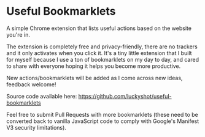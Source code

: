 # Useful Bookmarklets

A simple Chrome extension that lists useful actions based on the website you're in.

The extension is completely free and privacy-friendly, there are no trackers and it only activates when you click it. It's a tiny little extension that I built for myself because I use a ton of bookmarklets on my day to day, and cared to share with everyone hoping it helps you become more productive.

New actions/bookmarklets will be added as I come across new ideas, feedback welcome!

Source code available here: https://github.com/luckyshot/useful-bookmarklets

Feel free to submit Pull Requests with more bookmarklets (these need to be converted back to vanilla JavaScript code to comply with Google's Manifest V3 security limitations).